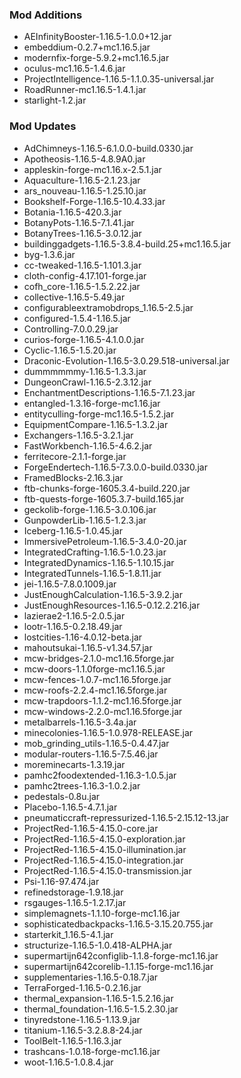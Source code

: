 ### Mod Additions
- AEInfinityBooster-1.16.5-1.0.0+12.jar
- embeddium-0.2.7+mc1.16.5.jar
- modernfix-forge-5.9.2+mc1.16.5.jar
- oculus-mc1.16.5-1.4.6.jar
- ProjectIntelligence-1.16.5-1.1.0.35-universal.jar
- RoadRunner-mc1.16.5-1.4.1.jar
- starlight-1.2.jar
### Mod Updates
- AdChimneys-1.16.5-6.1.0.0-build.0330.jar
- Apotheosis-1.16.5-4.8.9A0.jar
- appleskin-forge-mc1.16.x-2.5.1.jar
- Aquaculture-1.16.5-2.1.23.jar
- ars_nouveau-1.16.5-1.25.10.jar
- Bookshelf-Forge-1.16.5-10.4.33.jar
- Botania-1.16.5-420.3.jar
- BotanyPots-1.16.5-7.1.41.jar
- BotanyTrees-1.16.5-3.0.12.jar
- buildinggadgets-1.16.5-3.8.4-build.25+mc1.16.5.jar
- byg-1.3.6.jar
- cc-tweaked-1.16.5-1.101.3.jar
- cloth-config-4.17.101-forge.jar
- cofh_core-1.16.5-1.5.2.22.jar
- collective-1.16.5-5.49.jar
- configurableextramobdrops_1.16.5-2.5.jar
- configured-1.5.4-1.16.5.jar
- Controlling-7.0.0.29.jar
- curios-forge-1.16.5-4.1.0.0.jar
- Cyclic-1.16.5-1.5.20.jar
- Draconic-Evolution-1.16.5-3.0.29.518-universal.jar
- dummmmmmy-1.16.5-1.3.3.jar
- DungeonCrawl-1.16.5-2.3.12.jar
- EnchantmentDescriptions-1.16.5-7.1.23.jar
- entangled-1.3.16-forge-mc1.16.jar
- entityculling-forge-mc1.16.5-1.5.2.jar
- EquipmentCompare-1.16.5-1.3.2.jar
- Exchangers-1.16.5-3.2.1.jar
- FastWorkbench-1.16.5-4.6.2.jar
- ferritecore-2.1.1-forge.jar
- ForgeEndertech-1.16.5-7.3.0.0-build.0330.jar
- FramedBlocks-2.16.3.jar
- ftb-chunks-forge-1605.3.4-build.220.jar
- ftb-quests-forge-1605.3.7-build.165.jar
- geckolib-forge-1.16.5-3.0.106.jar
- GunpowderLib-1.16.5-1.2.3.jar
- Iceberg-1.16.5-1.0.45.jar
- ImmersivePetroleum-1.16.5-3.4.0-20.jar
- IntegratedCrafting-1.16.5-1.0.23.jar
- IntegratedDynamics-1.16.5-1.10.15.jar
- IntegratedTunnels-1.16.5-1.8.11.jar
- jei-1.16.5-7.8.0.1009.jar
- JustEnoughCalculation-1.16.5-3.9.2.jar
- JustEnoughResources-1.16.5-0.12.2.216.jar
- lazierae2-1.16.5-2.0.5.jar
- lootr-1.16.5-0.2.18.49.jar
- lostcities-1.16-4.0.12-beta.jar
- mahoutsukai-1.16.5-v1.34.57.jar
- mcw-bridges-2.1.0-mc1.16.5forge.jar
- mcw-doors-1.1.0forge-mc1.16.5.jar
- mcw-fences-1.0.7-mc1.16.5forge.jar
- mcw-roofs-2.2.4-mc1.16.5forge.jar
- mcw-trapdoors-1.1.2-mc1.16.5forge.jar
- mcw-windows-2.2.0-mc1.16.5forge.jar
- metalbarrels-1.16.5-3.4a.jar
- minecolonies-1.16.5-1.0.978-RELEASE.jar
- mob_grinding_utils-1.16.5-0.4.47.jar
- modular-routers-1.16.5-7.5.46.jar
- moreminecarts-1.3.19.jar
- pamhc2foodextended-1.16.3-1.0.5.jar
- pamhc2trees-1.16.3-1.0.2.jar
- pedestals-0.8u.jar
- Placebo-1.16.5-4.7.1.jar
- pneumaticcraft-repressurized-1.16.5-2.15.12-13.jar
- ProjectRed-1.16.5-4.15.0-core.jar
- ProjectRed-1.16.5-4.15.0-exploration.jar
- ProjectRed-1.16.5-4.15.0-illumination.jar
- ProjectRed-1.16.5-4.15.0-integration.jar
- ProjectRed-1.16.5-4.15.0-transmission.jar
- Psi-1.16-97.474.jar
- refinedstorage-1.9.18.jar
- rsgauges-1.16.5-1.2.17.jar
- simplemagnets-1.1.10-forge-mc1.16.jar
- sophisticatedbackpacks-1.16.5-3.15.20.755.jar
- starterkit_1.16.5-4.1.jar
- structurize-1.16.5-1.0.418-ALPHA.jar
- supermartijn642configlib-1.1.8-forge-mc1.16.jar
- supermartijn642corelib-1.1.15-forge-mc1.16.jar
- supplementaries-1.16.5-0.18.7.jar
- TerraForged-1.16.5-0.2.16.jar
- thermal_expansion-1.16.5-1.5.2.16.jar
- thermal_foundation-1.16.5-1.5.2.30.jar
- tinyredstone-1.16.5-1.13.9.jar
- titanium-1.16.5-3.2.8.8-24.jar
- ToolBelt-1.16.5-1.16.3.jar
- trashcans-1.0.18-forge-mc1.16.jar
- woot-1.16.5-1.0.8.4.jar
